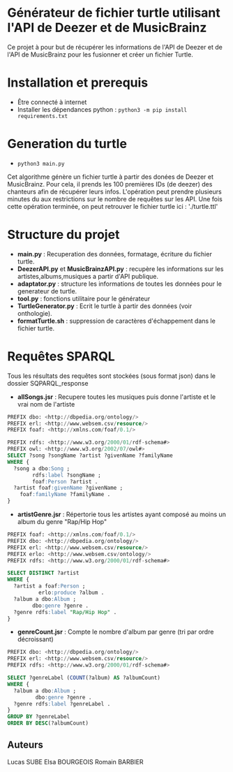 # Générateur de fichier turtle utilisant l'API de Deezer et de MusicBrainz

Ce projet à pour but de récupérer les informations de l'API de Deezer et de l'API de MusicBrainz pour les fusionner et créer un fichier Turtle.

#  Installation et prerequis
- Être connecté à internet
- Installer les dépendances python : ```python3 -m pip install requirements.txt```

# Generation du turtle
- ```python3 main.py```

Cet algorithme génère un fichier turtle à partir des donées de Deezer et MusicBrainz. Pour cela, il prends les 100 premières IDs (de deezer) des chanteurs afin de récupérer leurs infos.
L'opération peut prendre plusieurs minutes du aux restrictions sur le nombre de requêtes sur les API.
Une fois cette opération terminée, on peut retrouver le fichier turtle ici : './turtle.ttl'

# Structure du projet
- **main.py** : Recuperation des données, formatage, écriture du fichier turtle.
- **DeezerAPI.py** et **MusicBrainzAPI.py** : recupère les informations sur les artistes,albums,musiques a partir d'API publique.
- **adaptator.py** : structure les informations de toutes les données pour le generateur de turtle. 
- **tool.py** : fonctions utilitaire pour le générateur
- **TurtleGenerator.py** : Ecrit le turtle à partir des données (voir onthologie).
- **formatTurtle.sh** : suppression de caractères d'échappement dans le fichier turtle.


# Requêtes SPARQL

Tous les résultats des requêtes sont stockées (sous format json) dans le dossier SQPARQL_response

 - **allSongs.jsr** : Recupere toutes les musiques puis donne l'artiste et le vrai nom de l'artiste

```sql
PREFIX dbo: <http://dbpedia.org/ontology/>
PREFIX erl: <http://www.websem.csv/resource/>
PREFIX foaf: <http://xmlns.com/foaf/0.1/>

PREFIX rdfs: <http://www.w3.org/2000/01/rdf-schema#>
PREFIX owl: <http://www.w3.org/2002/07/owl#>
SELECT ?song ?songName ?artist ?givenName ?familyName
WHERE {
  ?song a dbo:Song ;
        rdfs:label ?songName ;
        foaf:Person ?artist .
  ?artist foaf:givenName ?givenName ;
    foaf:familyName ?familyName .
}
```

 -  **artistGenre.jsr** : Répertorie tous les artistes ayant composé au moins un album du genre "Rap/Hip Hop"
```sql
PREFIX foaf: <http://xmlns.com/foaf/0.1/>
PREFIX dbo: <http://dbpedia.org/ontology/>
PREFIX erl: <http://www.websem.csv/resource/>
PREFIX erlo: <http://www.websem.csv/ontology/>
PREFIX rdfs: <http://www.w3.org/2000/01/rdf-schema#>

SELECT DISTINCT ?artist
WHERE {
  ?artist a foaf:Person ;
          erlo:produce ?album .
  ?album a dbo:Album ;
        dbo:genre ?genre .
  ?genre rdfs:label "Rap/Hip Hop" .
}
```

  -  **genreCount.jsr** : Compte le nombre d'album par genre (tri par ordre décroissant)

```sql
PREFIX dbo: <http://dbpedia.org/ontology/>
PREFIX erl: <http://www.websem.csv/resource/>
PREFIX rdfs: <http://www.w3.org/2000/01/rdf-schema#>

SELECT ?genreLabel (COUNT(?album) AS ?albumCount)
WHERE {
  ?album a dbo:Album ;
         dbo:genre ?genre .
  ?genre rdfs:label ?genreLabel .
}
GROUP BY ?genreLabel
ORDER BY DESC(?albumCount)
```

## Auteurs

Lucas SUBE
Elsa BOURGEOIS
Romain BARBIER